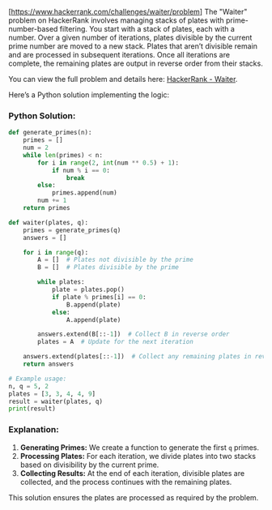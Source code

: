 [https://www.hackerrank.com/challenges/waiter/problem]
The "Waiter" problem on HackerRank involves managing stacks of plates with prime-number-based filtering. You start with a stack of plates, each with a number. Over a given number of iterations, plates divisible by the current prime number are moved to a new stack. Plates that aren’t divisible remain and are processed in subsequent iterations. Once all iterations are complete, the remaining plates are output in reverse order from their stacks.

You can view the full problem and details here: [HackerRank - Waiter](https://www.hackerrank.com/challenges/waiter/problem).

Here’s a Python solution implementing the logic:

### Python Solution:

```python
def generate_primes(n):
    primes = []
    num = 2
    while len(primes) < n:
        for i in range(2, int(num ** 0.5) + 1):
            if num % i == 0:
                break
        else:
            primes.append(num)
        num += 1
    return primes

def waiter(plates, q):
    primes = generate_primes(q)
    answers = []

    for i in range(q):
        A = []  # Plates not divisible by the prime
        B = []  # Plates divisible by the prime

        while plates:
            plate = plates.pop()
            if plate % primes[i] == 0:
                B.append(plate)
            else:
                A.append(plate)

        answers.extend(B[::-1])  # Collect B in reverse order
        plates = A  # Update for the next iteration

    answers.extend(plates[::-1])  # Collect any remaining plates in reverse order
    return answers

# Example usage:
n, q = 5, 2
plates = [3, 3, 4, 4, 9]
result = waiter(plates, q)
print(result)
```

### Explanation:
1. **Generating Primes:** We create a function to generate the first `q` primes.
2. **Processing Plates:** For each iteration, we divide plates into two stacks based on divisibility by the current prime.
3. **Collecting Results:** At the end of each iteration, divisible plates are collected, and the process continues with the remaining plates.

This solution ensures the plates are processed as required by the problem.

